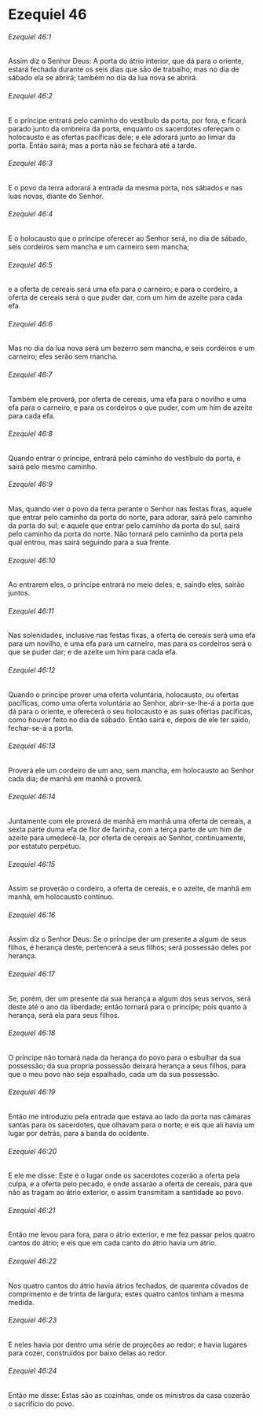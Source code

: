 # Ezequiel 46

###### Ezequiel 46:1

Assim diz o Senhor Deus: A porta do átrio interior, que dá para o oriente, estará fechada durante os seis dias que são de trabalho; mas no dia de sábado ela se abrirá; também no dia da lua nova se abrirá.

###### Ezequiel 46:2

E o príncipe entrará pelo caminho do vestíbulo da porta, por fora, e ficará parado junto da ombreira da porta, enquanto os sacerdotes ofereçam o holocausto e as ofertas pacíficas dele; e ele adorará junto ao limiar da porta. Então sairá; mas a porta não se fechará até a tarde.

###### Ezequiel 46:3

E o povo da terra adorará à entrada da mesma porta, nos sábados e nas luas novas, diante do Senhor.

###### Ezequiel 46:4

E o holocausto que o príncipe oferecer ao Senhor será, no dia de sábado, seis cordeiros sem mancha e um carneiro sem mancha;

###### Ezequiel 46:5

e a oferta de cereais será uma efa para o carneiro; e para o cordeiro, a oferta de cereais será o que puder dar, com um him de azeite para cada efa.

###### Ezequiel 46:6

Mas no dia da lua nova será um bezerro sem mancha, e seis cordeiros e um carneiro; eles serão sem mancha.

###### Ezequiel 46:7

Também ele proverá, por oferta de cereais, uma efa para o novilho e uma efa para o carneiro, e para os cordeiros o que puder, com um him de azeite para cada efa.

###### Ezequiel 46:8

Quando entrar o príncipe, entrará pelo caminho do vestíbulo da porta, e sairá pelo mesmo caminho.

###### Ezequiel 46:9

Mas, quando vier o povo da terra perante o Senhor nas festas fixas, aquele que entrar pelo caminho da porta do norte, para adorar, sairá pelo caminho da porta do sul; e aquele que entrar pelo caminho da porta do sul, sairá pelo caminho da porta do norte. Não tornará pelo caminho da porta pela qual entrou, mas sairá seguindo para a sua frente.

###### Ezequiel 46:10

Ao entrarem eles, o príncipe entrará no meio deles; e, saindo eles, sairão juntos.

###### Ezequiel 46:11

Nas solenidades, inclusive nas festas fixas, a oferta de cereais será uma efa para um novilho, e uma efa para um carneiro, mas para os cordeiros será o que se puder dar; e de azeite um him para cada efa.

###### Ezequiel 46:12

Quando o príncipe prover uma oferta voluntária, holocausto, ou ofertas pacíficas, como uma oferta voluntária ao Senhor, abrir-se-lhe-á a porta que dá para o oriente, e oferecerá o seu holocausto e as suas ofertas pacíficas, como houver feito no dia de sábado. Então sairá e, depois de ele ter saído, fechar-se-á a porta.

###### Ezequiel 46:13

Proverá ele um cordeiro de um ano, sem mancha, em holocausto ao Senhor cada dia; de manhã em manhã o proverá.

###### Ezequiel 46:14

Juntamente com ele proverá de manhã em manhã uma oferta de cereais, a sexta parte duma efa de flor de farinha, com a terça parte de um him de azeite para umedecê-la, por oferta de cereais ao Senhor, continuamente, por estatuto perpétuo.

###### Ezequiel 46:15

Assim se proverão o cordeiro, a oferta de cereais, e o azeite, de manhã em manhã, em holocausto contínuo.

###### Ezequiel 46:16

Assim diz o Senhor Deus: Se o príncipe der um presente a algum de seus filhos, é herança deste, pertencerá a seus filhos; será possessão deles por herança.

###### Ezequiel 46:17

Se, porém, der um presente da sua herança a algum dos seus servos, será deste até o ano da liberdade; então tornará para o príncipe; pois quanto à herança, será ela para seus filhos.

###### Ezequiel 46:18

O príncipe não tomará nada da herança do povo para o esbulhar da sua possessão; da sua propria possessão deixará herança a seus filhos, para que o meu povo não seja espalhado, cada um da sua possessão.

###### Ezequiel 46:19

Então me introduziu pela entrada que estava ao lado da porta nas câmaras santas para os sacerdotes, que olhavam para o norte; e eis que ali havia um lugar por detrás, para a banda do ocidente.

###### Ezequiel 46:20

E ele me disse: Este é o lugar onde os sacerdotes cozerão a oferta pela culpa, e a oferta pelo pecado, e onde assarão a oferta de cereais, para que não as tragam ao átrio exterior, e assim transmitam a santidade ao povo.

###### Ezequiel 46:21

Então me levou para fora, para o átrio exterior, e me fez passar pelos quatro cantos do átrio; e eis que em cada canto do átrio havia um átrio.

###### Ezequiel 46:22

Nos quatro cantos do átrio havia átrios fechados, de quarenta côvados de comprimento e de trinta de largura; estes quatro cantos tinham a mesma medida.

###### Ezequiel 46:23

E neles havia por dentro uma série de projeções ao redor; e havia lugares para cozer, construídos por baixo delas ao redor.

###### Ezequiel 46:24

Então me disse: Estas são as cozinhas, onde os ministros da casa cozerão o sacrifício do povo.

